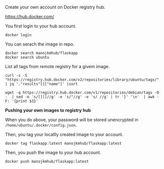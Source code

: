 Create your own account on Docker registry hub.

https://hub.docker.com/


You first login to your hub account.
```
docker login
```

You can serach the image in repo.
```
docker search manojkmhub/flaskapp
docker search ubuntu
```

List all tags from remote registry for a givem image.
```
curl -s -S "https://registry.hub.docker.com/v2/repositories/library/ubuntu/tags/" | jq '."results"[]["name"]' |sort

wget -q https://registry.hub.docker.com/v1/repositories/debian/tags -O -  | sed -e 's/[][]//g' -e 's/"//g' -e 's/ //g' | tr '}' '\n'  | awk -F: '{print $3}'
```

**Pushing your own images to registry hub**

When you do above, your password will be stored unencrypted in `/home/ubuntu/.docker/config.json`.

Then, you tag your locallly created image to your account.
```
docker tag flaskapp:latest manojkmhub/flaskapp:latest
```

Then, you push the image to your hub account.
```
docker push manojkmhub/flaskapp:latest
```


